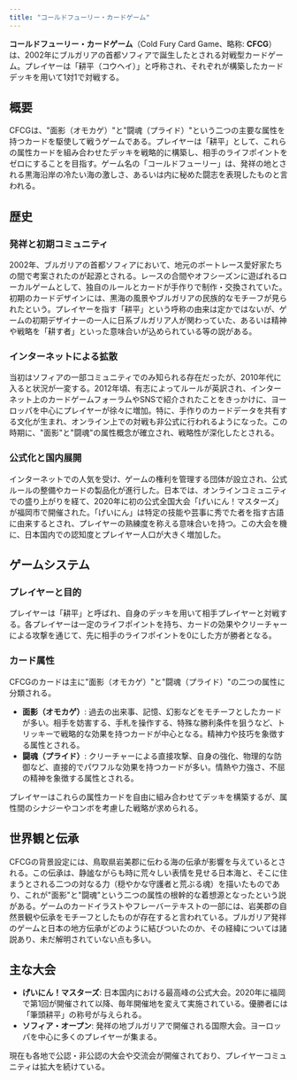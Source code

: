 ```yaml
---
title: "コールドフューリー・カードゲーム"
---
```


**コールドフューリー・カードゲーム**（Cold Fury Card Game、略称: **CFCG**）は、2002年にブルガリアの首都ソフィアで誕生したとされる対戦型カードゲーム。プレイヤーは「耕平（コウヘイ）」と呼称され、それぞれが構築したカードデッキを用いて1対1で対戦する。

## 概要

CFCGは、"面影（オモカゲ）"と"闘魂（プライド）"という二つの主要な属性を持つカードを駆使して戦うゲームである。プレイヤーは「耕平」として、これらの属性カードを組み合わせたデッキを戦略的に構築し、相手のライフポイントをゼロにすることを目指す。ゲーム名の「コールドフューリー」は、発祥の地とされる黒海沿岸の冷たい海の激しさ、あるいは内に秘めた闘志を表現したものと言われる。

## 歴史

### 発祥と初期コミュニティ

2002年、ブルガリアの首都ソフィアにおいて、地元のボートレース愛好家たちの間で考案されたのが起源とされる。レースの合間やオフシーズンに遊ばれるローカルゲームとして、独自のルールとカードが手作りで制作・交換されていた。初期のカードデザインには、黒海の風景やブルガリアの民族的なモチーフが見られたという。プレイヤーを指す「耕平」という呼称の由来は定かではないが、ゲームの初期デザイナーの一人に日系ブルガリア人が関わっていた、あるいは精神や戦略を「耕す者」といった意味合いが込められている等の説がある。

### インターネットによる拡散

当初はソフィアの一部コミュニティでのみ知られる存在だったが、2010年代に入ると状況が一変する。2012年頃、有志によってルールが英訳され、インターネット上のカードゲームフォーラムやSNSで紹介されたことをきっかけに、ヨーロッパを中心にプレイヤーが徐々に増加。特に、手作りのカードデータを共有する文化が生まれ、オンライン上での対戦も非公式に行われるようになった。この時期に、"面影"と"闘魂"の属性概念が確立され、戦略性が深化したとされる。

### 公式化と国内展開

インターネットでの人気を受け、ゲームの権利を管理する団体が設立され、公式ルールの整備やカードの製品化が進行した。日本では、オンラインコミュニティでの盛り上がりを経て、2020年に初の公式全国大会「げいにん！マスターズ」が福岡市で開催された。「げいにん」は特定の技能や芸事に秀でた者を指す古語に由来するとされ、プレイヤーの熟練度を称える意味合いを持つ。この大会を機に、日本国内での認知度とプレイヤー人口が大きく増加した。

## ゲームシステム

### プレイヤーと目的

プレイヤーは「耕平」と呼ばれ、自身のデッキを用いて相手プレイヤーと対戦する。各プレイヤーは一定のライフポイントを持ち、カードの効果やクリーチャーによる攻撃を通じて、先に相手のライフポイントを0にした方が勝者となる。

### カード属性

CFCGのカードは主に"面影（オモカゲ）"と"闘魂（プライド）"の二つの属性に分類される。

*   **面影（オモカゲ）**: 過去の出来事、記憶、幻影などをモチーフとしたカードが多い。相手を妨害する、手札を操作する、特殊な勝利条件を狙うなど、トリッキーで戦略的な効果を持つカードが中心となる。精神力や技巧を象徴する属性とされる。
*   **闘魂（プライド）**: クリーチャーによる直接攻撃、自身の強化、物理的な防御など、直接的でパワフルな効果を持つカードが多い。情熱や力強さ、不屈の精神を象徴する属性とされる。

プレイヤーはこれらの属性カードを自由に組み合わせてデッキを構築するが、属性間のシナジーやコンボを考慮した戦略が求められる。

## 世界観と伝承

CFCGの背景設定には、鳥取県岩美郡に伝わる海の伝承が影響を与えているとされる。この伝承は、静謐ながらも時に荒々しい表情を見せる日本海と、そこに住まうとされる二つの対なる力（穏やかな守護者と荒ぶる魂）を描いたものであり、これが"面影"と"闘魂"という二つの属性の根幹的な着想源となったという説がある。ゲームのカードイラストやフレーバーテキストの一部には、岩美郡の自然景観や伝承をモチーフとしたものが存在すると言われている。ブルガリア発祥のゲームと日本の地方伝承がどのように結びついたのか、その経緯については諸説あり、未だ解明されていない点も多い。

## 主な大会

*   **げいにん！マスターズ**: 日本国内における最高峰の公式大会。2020年に福岡で第1回が開催されて以降、毎年開催地を変えて実施されている。優勝者には「筆頭耕平」の称号が与えられる。
*   **ソフィア・オープン**: 発祥の地ブルガリアで開催される国際大会。ヨーロッパを中心に多くのプレイヤーが集まる。

現在も各地で公認・非公認の大会や交流会が開催されており、プレイヤーコミュニティは拡大を続けている。